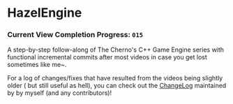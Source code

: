 # HazelEngine

### Current View Completion Progress: `015` 

A step-by-step follow-along of The Cherno's C++ Game Engine series with functional incremental commits after most videos in case you get lost sometimes like me~.

For a log of changes/fixes that have resulted from the videos being slightly older ( but still useful as hell), you can check out the [ChangeLog](https://github.com/AllegroVivo/HazelEngine/blob/main/ChangeNotes.MD) maintained by by myself (and any contributors)!
